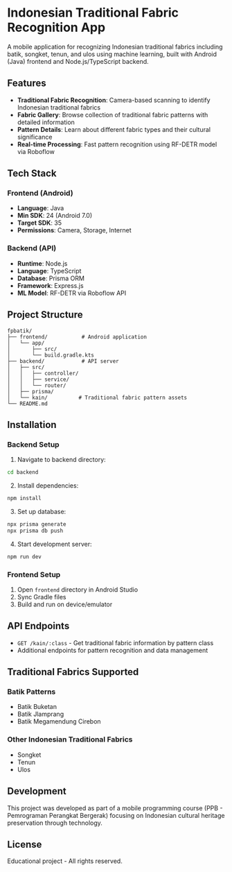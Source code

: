 # Indonesian Traditional Fabric Recognition App

A mobile application for recognizing Indonesian traditional fabrics including batik, songket, tenun, and ulos using machine learning, built with Android (Java) frontend and Node.js/TypeScript backend.

## Features

- **Traditional Fabric Recognition**: Camera-based scanning to identify Indonesian traditional fabrics
- **Fabric Gallery**: Browse collection of traditional fabric patterns with detailed information
- **Pattern Details**: Learn about different fabric types and their cultural significance
- **Real-time Processing**: Fast pattern recognition using RF-DETR model via Roboflow

## Tech Stack

### Frontend (Android)
- **Language**: Java
- **Min SDK**: 24 (Android 7.0)
- **Target SDK**: 35
- **Permissions**: Camera, Storage, Internet

### Backend (API)
- **Runtime**: Node.js
- **Language**: TypeScript
- **Database**: Prisma ORM
- **Framework**: Express.js
- **ML Model**: RF-DETR via Roboflow API

## Project Structure

```
fpbatik/
├── frontend/           # Android application
│   └── app/
│       ├── src/
│       └── build.gradle.kts
├── backend/            # API server
│   ├── src/
│   │   ├── controller/
│   │   ├── service/
│   │   └── router/
│   ├── prisma/
│   └── kain/          # Traditional fabric pattern assets
└── README.md
```

## Installation

### Backend Setup

1. Navigate to backend directory:
```bash
cd backend
```

2. Install dependencies:
```bash
npm install
```

3. Set up database:
```bash
npx prisma generate
npx prisma db push
```

4. Start development server:
```bash
npm run dev
```

### Frontend Setup

1. Open `frontend` directory in Android Studio
2. Sync Gradle files
3. Build and run on device/emulator

## API Endpoints

- `GET /kain/:class` - Get traditional fabric information by pattern class
- Additional endpoints for pattern recognition and data management

## Traditional Fabrics Supported

### Batik Patterns
- Batik Buketan
- Batik Jlamprang  
- Batik Megamendung Cirebon

### Other Indonesian Traditional Fabrics
- Songket
- Tenun
- Ulos

## Development

This project was developed as part of a mobile programming course (PPB - Pemrograman Perangkat Bergerak) focusing on Indonesian cultural heritage preservation through technology.

## License

Educational project - All rights reserved.
